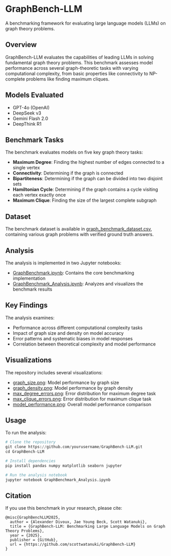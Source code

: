 # GraphBench-LLM

A benchmarking framework for evaluating large language models (LLMs) on graph theory problems.

## Overview

GraphBench-LLM evaluates the capabilities of leading LLMs in solving fundamental graph theory problems. This benchmark assesses model performance across several graph-theoretic tasks with varying computational complexity, from basic properties like connectivity to NP-complete problems like finding maximum cliques.

## Models Evaluated

- GPT-4o (OpenAI)
- DeepSeek v3
- Gemini Flash 2.0
- DeepThink R1

## Benchmark Tasks

The benchmark evaluates models on five key graph theory tasks:
- **Maximum Degree**: Finding the highest number of edges connected to a single vertex
- **Connectivity**: Determining if the graph is connected
- **Bipartiteness**: Determining if the graph can be divided into two disjoint sets
- **Hamiltonian Cycle**: Determining if the graph contains a cycle visiting each vertex exactly once
- **Maximum Clique**: Finding the size of the largest complete subgraph

## Dataset

The benchmark dataset is available in [graph_benchmark_dataset.csv](graph_benchmark_dataset.csv), containing various graph problems with verified ground truth answers.

## Analysis

The analysis is implemented in two Jupyter notebooks:
- [GraphBenchmark.ipynb](GraphBenchmark.ipynb): Contains the core benchmarking implementation
- [GraphBenchmark_Analysis.ipynb](GraphBenchmark_Analysis.ipynb): Analyzes and visualizes the benchmark results

## Key Findings

The analysis examines:
- Performance across different computational complexity tasks
- Impact of graph size and density on model accuracy
- Error patterns and systematic biases in model responses
- Correlation between theoretical complexity and model performance

## Visualizations

The repository includes several visualizations:
- [graph_size.png](results/graph_size.png): Model performance by graph size
- [graph_density.png](results/graph_density.png): Model performance by graph density
- [max_degree_errors.png](results/max_degree_errors.png): Error distribution for maximum degree task
- [max_clique_errors.png](results/max_clique_errors.png): Error distribution for maximum clique task
- [model_performance.png](results/model_performance.png): Overall model performance comparison

## Usage

To run the analysis:

```python
# Clone the repository
git clone https://github.com/yourusername/GraphBench-LLM.git
cd GraphBench-LLM

# Install dependencies
pip install pandas numpy matplotlib seaborn jupyter

# Run the analysis notebook
jupyter notebook GraphBenchmark_Analysis.ipynb
```

## Citation

If you use this benchmark in your research, please cite:

```
@misc{GraphBenchLLM2025,
  author = {Alexander Divoux, Jae Young Beck, Scott Watanuki},
  title = {GraphBench-LLM: Benchmarking Large Language Models on Graph Theory Problems},
  year = {2025},
  publisher = {GitHub},
  url = {https://github.com/scottwatanuki/GraphBench-LLM}
}
```
